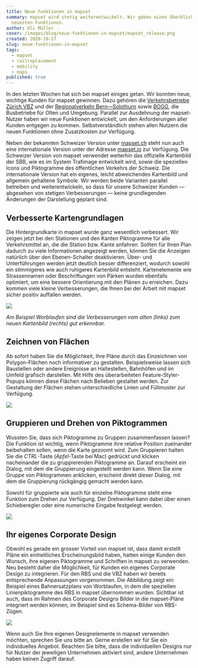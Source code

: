 ```yaml
---
title: Neue Funktionen in mapset
summary: mapset wird stetig weiterentwickelt. Wir geben einen Überblick über die
  neuesten Funktionen.
author: Uli Müller
cover: /images/blog/neue-funktionen-in-mapset/mapset_release.png
created: 2020-10-27
slug: neue-funktionen-in-mapset
tags:
  - mapset
  - railreplacement
  - mobility
  - maps
published: true
---
```

In den letzten Wochen hat sich bei mapset einiges getan. Wir konnten neue, wichtige Kunden für mapset gewinnen. Dazu gehören die [Verkehrsbetriebe Zürich VBZ](https://www.stadt-zuerich.ch/vbz) und der [Regionalverkehr Bern—Solothurn](https://www.rbs.ch/) sowie [BOGG](https://www.bogg.ch/), die Busbetriebe für Olten und Umgebung. Parallel zur Ausdehnung der mapset-Nutzer haben wir neue Funktionen entwickelt, um den Anforderungen aller Kunden entgegen zu kommen. Selbstverständlich stehen allen Nutzern die neuen Funktionen ohne Zusatzkosten zur Verfügung.

Neben der bekannten Schweizer Version unter [mapset.ch](https://mapset.ch) steht nun auch eine internationale Version unter der Adresse [mapset.io](https://mapset.io) zur Verfügung. Die Schweizer Version von mapset verwendet weiterhin das offizielle Kartenbild der SBB, wie es im System Trafimage entwickelt wird, sowie die speziellen Icons und Piktogramme des öffentlichen Verkehrs der Schweiz. Die internationale Version hat ein eigenes, leicht abweichendes Kartenbild und allgemein gehaltene Symbole. Wir werden beide Varianten parallel betreiben und weiterentwickeln, so dass für unsere Schweizer Kunden — abgesehen von stetigen Verbesserungen — keine grundlegenden Änderungen der Darstellung geplant sind.

Verbesserte Kartengrundlagen
----------------------------

Die Hintergrundkarte in mapset wurde ganz wesentlich verbessert. Wir zeigen jetzt bei den Stationen und den Kanten Piktogramme für alle Verkehrsmittel an, die die Station bzw. Kante anfahren. Sollten für Ihren Plan dadurch zu viele Informationen angezeigt werden, können Sie die Anzeigen natürlich über den Ebenen-Schalter deaktivieren. Über- und Unterführungen werden jetzt deutlich besser differenziert, wodurch sowohl ein stimmigeres wie auch ruhigeres Kartenbild entsteht. Kartenelemente wie Strassennamen oder Beschriftungen von Pärken wurden ebenfalls optimiert, um eine bessere Orientierung mit den Plänen zu erreichen. Dazu kommen viele kleine Verbesserungen, die Ihnen bei der Arbeit mit mapset sicher positiv auffallen werden.

![](/images/blog/neue-funktionen-in-mapset/image2020-11-25_11-17-47.png)

_Am Beispiel Worblaufen sind die Verbesserungen vom alten (links) zum neuen Kartenbild (rechts) gut erkennbar._

Zeichnen von Flächen
--------------------

Ab sofort haben Sie die Möglichkeit, Ihre Pläne durch das Einzeichnen von Polygon-Flächen noch informativer zu gestalten. Beispielsweise lassen sich Baustellen oder andere Ereignisse an Haltestellen, Bahnhöfen und im Umfeld grafisch darstellen. Mit Hilfe des überarbeiteten Feature-Styler-Popups können diese Flächen nach Belieben gestaltet werden. Zur Gestaltung der Flächen stehen unterschiedliche Linien und Füllmuster zur Verfügung.

![](/images/blog/neue-funktionen-in-mapset/popups.png)

Gruppieren und Drehen von Piktogrammen
--------------------------------------

Wussten Sie, dass sich Piktogramme zu Gruppen zusammenfassen lassen? Die Funktion ist wichtig, wenn Piktogramme ihre relative Position zueinander beibehalten sollen, wenn die Karte gezoomt wird. Zum Gruppieren halten Sie die _CTRL_\-Taste (_Apfel_\-Taste bei Mac) gedrückt und klicken nacheinander die zu gruppierenden Piktogramme an. Darauf erscheint ein Dialog, mit dem die Gruppierung eingestellt werden kann. Wenn Sie eine Gruppe von Piktogrammen anklicken, erscheint direkt dieser Dialog, mit dem die Gruppierung rückgängig gemacht werden kann.

Sowohl für gruppierte wie auch für einzelne Piktogramme steht eine Funktion zum Drehen zur Verfügung. Der Drehwinkel kann dabei über einen Schieberegler oder eine numerische Eingabe festgelegt werden.

![](/images/blog/neue-funktionen-in-mapset/grouping.jpg)

Ihr eigenes Corporate Design
----------------------------

Obwohl es gerade ein grosser Vorteil von mapset ist, dass damit erstellt Pläne ein einheitliches Erscheinungsbild haben, hatten einige Kunden den Wunsch, ihre eigenen Piktogramme und Schriften in mapset zu verwenden. Neu besteht daher die Möglichkeit, für Kunden ein eigenes Corporate Design zu integrieren. Für den RBS und die VBZ haben wir bereits entsprechende Anpassungen vorgenommen. Die Abbildung zeigt ein Beispiel eines Bahnersatzplans von Worblaufen, in dem die speziellen Linienpiktogramme des RBS in mapset übernommen wurden. Sichtbar ist auch, dass im Rahmen des Corporate Designs Bilder in die mapset-Pläne integriert werden können, im Beispiel sind es Schema-Bilder von RBS-Zügen.

![](/images/blog/neue-funktionen-in-mapset/rbs_worblaufen%20%282%29_0.PNG)

Wenn auch Sie Ihre eigenen Designelemente in mapset verwenden möchten, sprechen Sie uns bitte an. Gerne erstellen wir für Sie ein individuelles Angebot. Beachten Sie bitte, dass die individuellen Designs nur für Nutzer der jeweiligen Unternehmen aktiviert sind, andere Unternehmen haben keinen Zugriff darauf.